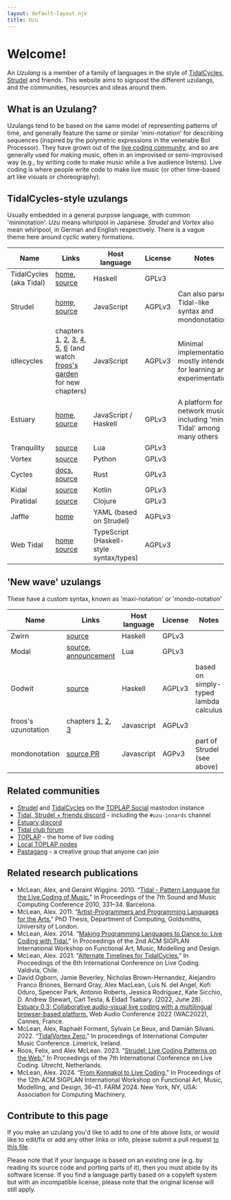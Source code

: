 ```yaml
---
layout: default-layout.njk
title: Uzu
---
```


# Welcome!

An *Uzulang* is a member of a family of languages in the style of [TidalCycles](https://tidalcycles.org), [Strudel](https://strudel.cc/) and friends. This website aims to signpost the different uzulangs, and the communities, resources and ideas around them.

## What is an Uzulang?

Uzulangs tend to be based on the same model of representing patterns of time,
and generally feature the same or similar 'mini-notation' for describing
sequences (inspired by the polymetric expressions in the venerable Bol
Processor). They have grown out of the [live coding
community](https://toplap.org/), and so are generally used for making music,
often in an improvised or semi-improvised way (e.g., by writing code to make
music while a live audience listens). Live coding is where people write code to
make live music (or other time-based art like visuals or choreography).

## TidalCycles-style uzulangs

Usually embedded in a general purpose language, with common 'mininotation'.
*Uzu* means whirlpool in Japanese. *Strudel* and *Vortex* also mean whirlpool,
in German and English respectively. There is a vague theme here around cyclic
watery formations.

| Name | Links | Host language | License | Notes |
|------|-------|---------------|---------|-------|
| TidalCycles (aka Tidal) | [home](https://tidalcycles.org), [source](https://github.com/tidalcycles/tidal) | Haskell | GPLv3 |
| Strudel | [home](https://strudel.cc), [source](https://github.com/tidalcycles/strudel) | JavaScript | AGPLv3 | Can also parse Tidal-like syntax and mondonotation |
| idlecycles | chapters [1](https://garten.salat.dev/idlecycles/chapter1.html), [2](https://garten.salat.dev/idlecycles/chapter2.html), [3](https://garten.salat.dev/idlecycles/chapter3.html), [4](https://garten.salat.dev/idlecycles/chapter4.html), [5](https://garten.salat.dev/idlecycles/chapter5.html), [6](https://garten.salat.dev/idlecycles/chapter6.html) (and watch [froos's garden](https://garten.salat.dev/) for new chapters) | JavaScript | AGPLv3 | Minimal implementation mostly intended for learning and experimentation 
| Estuary | [home](https://estuary.mcmaster.ca/), [source](https://github.com/dktr0/estuary) | JavaScript / Haskell | GPLv3 | A platform for network music including 'mini-Tidal' among many others |
| Tranquility | [source](https://github.com/XiNNiW/tranquility) | Lua | GPLv3 |
| Vortex | [source](https://github.com/tidalcycles/vortex) | Python | GPLv3 |
| Cycles | [docs](https://docs.rs/cycles/latest/cycles/), [source](https://github.com/mitchmindtree/cycles) | Rust | GPLv3 |
| Kidal | [source](https://gitlab.com/ndr_brt/kidal) | Kotlin | GPLv3 |
| Piratidal | [source](https://github.com/diegovdc/piratidal) | Clojure | GPLv3 | 
| Jaffle | [home](https://roipoussiere.frama.io/jaffle/) | YAML (based on Strudel) | AGPLv3 | 
| Web Tidal | [home](https://matthewkaney.github.io/web-tidal/?Hc7RSsMwAEDR937FNa2QjDDSdnRhDF8U/QjxIS6dq2Rt1zDsGObbpb5fONeXFMSDCy1i/8YrLzw/7c7dPISb71wvMqCgRxhZa6zS3CtqtiQa0u+j1WzkVlM26r/NiYh4ubqpFeTI7+uMtOyToiCMR2QMww8bCibXf7UztTEGawyx61ulyAnjBUvONAxnzLrKMl8tm4j76fRQk/j0i102mvfEYfxYVQvm2+BumLUp/wA=) [source](https://github.com/matthewkaney/web-tidal) | TypeScript (Haskell-style syntax/types) | AGPLv3 |

## 'New wave' uzulangs

These have a custom syntax, known as 'maxi-notation' or 'mondo-notation'

| Name | Links | Host language | License | Notes |
|------|-------|---------------|---------|-------|
| Zwirn | [source](https://github.com/polymorphicengine/zwirn) | Haskell | GPLv3 |
| Modal | [source](https://github.com/neo451/modal), [announcement](https://club.tidalcycles.org/t/introducing-modal-new-lua-port-of-tidal/5228) | Lua | GPLv3 |
| Godwit | [source](https://mathr.co.uk/web/godwit.html) | Haskell | AGPLv3 | based on simply-typed lambda calculus |
| froos's uzunotation | chapters [1](https://garten.salat.dev/uzu/uzulang1.html), [2](https://garten.salat.dev/uzu/uzulang2.html), [3](https://garten.salat.dev/uzu/uzulang3.html) | Javascript | AGPLv3 |
| mondonotation | [source PR](https://github.com/tidalcycles/strudel/pull/1311) | Javascript | AGPv3 | part of Strudel (see above) |

## Related communities

* [Strudel](https://social.toplap.org/@strudel) and [TidalCycles](https://social.toplap.org/@tidalcycles) on the [TOPLAP Social](https://social.toplap.org) mastodon instance 
* [Tidal, Strudel + friends discord](https://discord.gg/CqWhZEfNbq) - including the `#uzu-innards` channel
* [Estuary discord](https://discord.gg/snvFzkPtFr)
* [Tidal club forum](https://club.tidalcycles.org/)
* [TOPLAP](https://toplap.org/) - the home of live coding
* [Local TOPLAP nodes](https://toplap.org/nodes/)
* [Pastagang](https://www.pastagang.cc/) - a creative group that anyone can join

## Related research publications

* McLean, Alex, and Geraint Wiggins. 2010. “[Tidal - Pattern Language for the Live Coding of Music.](https://doi.org/10.5281/zenodo.849841)” In Proceedings of the 7th Sound and Music Computing Conference 2010, 331–34. Barcelona.
* McLean, Alex. 2011. “[Artist-Programmers and Programming Languages for the Arts.](https://research.gold.ac.uk/id/eprint/6611/)” PhD Thesis, Department of Computing, Goldsmiths, University of London.
* McLean, Alex. 2014. “[Making Programming Languages to Dance to: Live Coding with Tidal.](https://doi.org/10.1145/2633638.2633647)” In Proceedings of the 2nd ACM SIGPLAN International Workshop on Functional Art, Music, Modelling and Design.
* McLean, Alex. 2021. “[Alternate Timelines for TidalCycles.](https://doi.org/10.5281/zenodo.5788732)” In Proceedings of the 6th International Conference on Live Coding. Valdivia, Chile. 
* David Ogborn, Jamie Beverley, Nicholas Brown-Hernandez, Alejandro Franco Briones, Bernard Gray, Alex MacLean, Luis N. del Angel, Kofi Oduro, Spencer Park, Antonio Roberts, Jessica Rodríguez, Kate Sicchio, D. Andrew Stewart, Carl Testa, & Eldad Tsabary. (2022, June 28). [Estuary 0.3: Collaborative audio-visual live coding with a multilingual browser-based platform.](https://doi.org/10.5281/zenodo.6767377) Web Audio Conference 2022 (WAC2022), Cannes, France.
* McLean, Alex, Raphaël Forment, Sylvain Le Beux, and Damián Silvani. 2022. “[TidalVortex Zero.](https://doi.org/10.5281/zenodo.6456380)” In proceedings of International Computer Music Conference. Limerick, Ireland.
* Roos, Felix, and Alex McLean. 2023. “[Strudel: Live Coding Patterns on the Web.](https://doi.org/10.5281/zenodo.7842142)” In Proceedings of the 7th International Conference on Live Coding. Utrecht, Netherlands.
* McLean, Alex. 2024. “[From Konnakol to Live Coding.](https://doi.org/10.1145/3677996.3678290)” In Proceedings of the 12th ACM SIGPLAN International Workshop on Functional Art, Music, Modelling, and Design, 36–41. FARM 2024. New York, NY, USA: Association for Computing Machinery.

## Contribute to this page

If you make an uzulang you'd like to add to one of hte above lists, or would like to edit/fix or add any other links or info, please submit a pull request [to this file](https://github.com/tidalcycles/uzu/blob/main/src/index.md). 

Please note that if your language is based on an existing one (e.g. by reading its source code and porting parts of it), then you must abide by its software license. If you find a language partly based on a copyleft system but with an incompatible license, please note that the original license will still apply.
